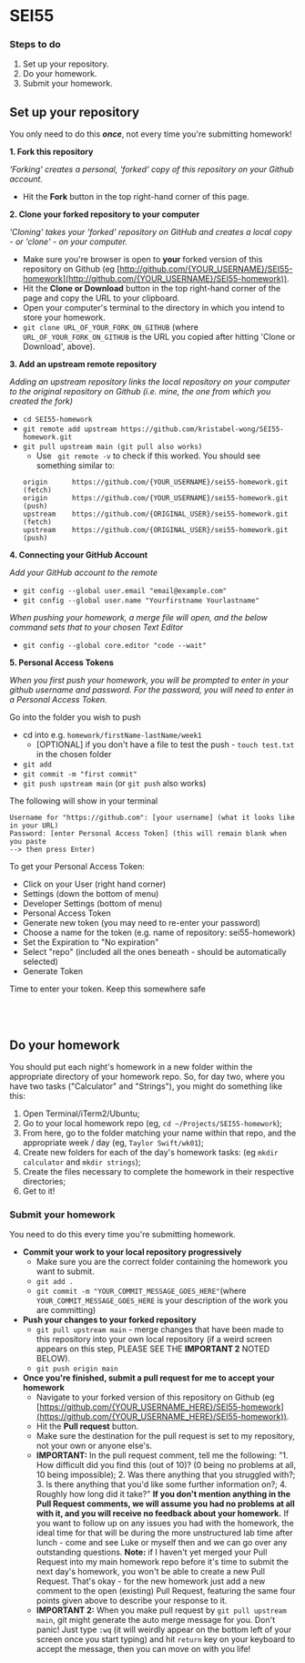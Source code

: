 # SEI55

### Steps to do

1. Set up your repository.
2. Do your homework.
3. Submit your homework.

## Set up your repository

You only need to do this _**once**_, not every time you're submitting homework!

**1. Fork this repository**

_'Forking' creates a personal, 'forked' copy of this repository on your Github account._

- Hit the **Fork** button in the top right-hand corner of this page.

**2. Clone your forked repository to your computer**

_'Cloning' takes your 'forked' repository on GitHub and creates a local copy - or 'clone' - on your computer._

- Make sure you're browser is open to **your** forked version of this repository on Github (eg [http://github.com/{YOUR_USERNAME}/SEI55-homework](http://github.com/{YOUR_USERNAME}/SEI55-homework)).
- Hit the **Clone or Download** button in the top right-hand corner of the page and copy the URL to your clipboard.
- Open your computer's terminal to the directory in which you intend to store your homework.
- `git clone URL_OF_YOUR_FORK_ON_GITHUB` (where `URL_OF_YOUR_FORK_ON_GITHUB` is the URL you copied after hitting 'Clone or Download', above).

**3. Add an upstream remote repository**

_Adding an upstream repository links the local repository on your computer to the original repository on Github (i.e. mine, the one from which you created the fork)_

* `cd SEI55-homework`
* `git remote add upstream https://github.com/kristabel-wong/SEI55-homework.git`
* `git pull upstream main (git pull also works)` 
    *  Use ` git remote -v` to check if this worked. You should see something similar to:
    ``` 
    origin      https://github.com/{YOUR_USERNAME}/sei55-homework.git   (fetch)
    origin      https://github.com/{YOUR_USERNAME}/sei55-homework.git   (push)
    upstream    https://github.com/{ORIGINAL_USER}/sei55-homework.git   (fetch)
    upstream    https://github.com/{ORIGINAL_USER}/sei55-homework.git   (push)
    ```

**4. Connecting your GitHub Account**

_Add your GitHub account to the remote_

*   `git config --global user.email "email@example.com"`
* `git config --global user.name "Yourfirstname Yourlastname"`

_When pushing your homework, a merge file will open, and the below command sets that to your chosen Text Editor_
* `git config --global core.editor "code --wait"`

**5. Personal Access Tokens**

_When you first push your homework, you will be prompted to enter in your github username and password. For the password, you will need to enter in a Personal Access Token._

Go into the folder you wish to push
* cd into e.g. `homework/firstName-lastName/week1`
    * [OPTIONAL] if you don't have a file to test the push - `touch test.txt` in the chosen folder     
* `git add`
* `git commit -m "first commit"`
* `git push upstream main` (or `git push` also works)

The following will show in your terminal

```
Username for "https://github.com": [your username] (what it looks like in your URL)
Password: [enter Personal Access Token] (this will remain blank when you paste 
--> then press Enter)
```  
To get your Personal Access Token:
* Click on your User (right hand corner) 
* Settings (down the bottom of menu)
* Developer Settings (bottom of menu)
* Personal Access Token
* Generate new token (you may need to re-enter your password)
* Choose a name for the token (e.g. name of repository: sei55-homework)
* Set the Expiration to "No expiration"
* Select "repo" (included all the ones beneath - should be automatically selected)
* Generate Token

Time to enter your token. Keep this somewhere safe

<br/>
<br/>

## Do your homework

You should put each night's homework in a new folder within the appropriate directory of your homework repo. So, for day two, where you have two tasks ("Calculator" and "Strings"), you might do something like this:

1. Open Terminal/iTerm2/Ubuntu;
2. Go to your local homework repo (eg, `cd ~/Projects/SEI55-homework`);
3. From here, go to the folder matching your name within that repo, and the appropriate week / day (eg, `Taylor Swift/wk01`);
4. Create new folders for each of the day's homework tasks: (eg `mkdir calculator` and `mkdir strings`);
5. Create the files necessary to complete the homework in their respective directories;
6. Get to it!

### Submit your homework

You need to do this every time you're submitting homework.

- **Commit your work to your local repository progressively**
  - Make sure you are the correct folder containing the homework you want to submit.
  - `git add .`
  - `git commit -m "YOUR_COMMIT_MESSAGE_GOES_HERE"`(where `YOUR_COMMIT_MESSAGE_GOES_HERE` is your description of the work you are committing)
- **Push your changes to your forked repository**
  - `git pull upstream main` - merge changes that have been made to this repository into your own local repository (if a weird screen appears on this step, PLEASE SEE THE **IMPORTANT 2** NOTED BELOW).
  - `git push origin main`
- **Once you're finished, submit a pull request for me to accept your homework**
  - Navigate to your forked version of this repository on Github (eg [https://github.com/{YOUR_USERNAME_HERE}/SEI55-homework](https://github.com/{YOUR_USERNAME_HERE}/SEI55-homework)).
  - Hit the **Pull request** button.
  - Make sure the destination for the pull request is set to my repository, not your own or anyone else's.
  * **IMPORTANT:**
    In the pull request comment, tell me the following:
    "1. How difficult did you find this (out of 10)? (0 being no problems at all, 10 being impossible); 2. Was there anything that you struggled with?; 3. Is there anything that you'd like some further information on?; 4. Roughly how long did it take?"
    **If you don't mention anything in the Pull Request comments, we will assume you had no problems at all with it, and you will receive no feedback about your homework.**
    If you want to follow up on any issues you had with the homework, the ideal time for that will be during the more unstructured lab time after lunch - come and see Luke or myself then and we can go over any outstanding questions.
    **Note:** if I haven't yet merged your Pull Request into my main homework repo before it's time to submit the next day's homework, you won't be able to create a new Pull Request. That's okay - for the new homework just add a new comment to the open (existing) Pull Request, featuring the same four points given above to describe your response to it.
  * **IMPORTANT 2:**
    When you make pull request by `git pull upstream main`, git might generate the auto merge message for you. Don't panic! Just type `:wq` (it will weirdly appear on the bottom left of your screen once you start typing) and hit `return` key on your keyboard to accept the message, then you can move on with you life!